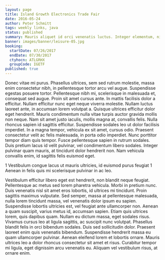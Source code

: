 ```yaml
---
layout: page
title: Island Growth Electronics Trade Fair
date: 2016-05-24
author: Peter Schmitt
tags: weekly links, java
status: published
summary: Mauris aliquet id orci venenatis luctus. Integer elementum, nisi.
banner: images/banner/leisure-05.jpg
booking:
  startDate: 07/26/2017
  endDate: 07/30/2017
  ctyhocn: ATLGRHX
  groupCode: IGETF
published: true
---
```

Donec vitae mi purus. Phasellus ultrices, sem sed rutrum molestie, massa enim consectetur nibh, in pellentesque tortor arcu vel augue. Suspendisse egestas posuere tortor. Pellentesque nibh mi, scelerisque in malesuada et, consequat sed augue. Proin sit amet cursus ante. In mattis facilisis dolor a efficitur. Nullam efficitur nunc eget neque viverra molestie. Nullam luctus laoreet ante, in accumsan lorem volutpat a. Quisque ultrices efficitur dolor eget hendrerit. Mauris condimentum nulla vitae turpis auctor gravida mollis non neque. Nam sit amet justo iaculis, mollis magna at, convallis felis. Nulla rhoncus sapien id sagittis efficitur. Suspendisse sodales leo ut dolor facilisis imperdiet.
In a magna tempor, vehicula ex sit amet, cursus odio. Praesent consectetur velit ac felis malesuada, in porta odio imperdiet. Nunc porttitor tempor diam quis tempor. Fusce pellentesque sapien in rutrum sodales. Duis pretium lacus id velit pulvinar, vel condimentum libero sodales. Integer pulvinar quam mauris, at tincidunt dolor hendrerit non. Nam vehicula convallis enim, id sagittis felis euismod eget.

1 Vestibulum congue lacus ut mauris ultricies, id euismod purus feugiat
1 Aenean in felis quis mi scelerisque pulvinar in ac leo.

Vestibulum efficitur libero eget est hendrerit, non blandit neque feugiat. Pellentesque ac metus sed lorem pharetra vehicula. Morbi in pretium nunc. Duis venenatis nisl sit amet eros lobortis, id ultrices mi tincidunt. Proin sagittis maximus vulputate. Sed semper, massa at pellentesque malesuada, nulla lorem tincidunt massa, vel venenatis dolor ipsum eu sapien. Suspendisse lobortis ultricies est, vel feugiat ante ullamcorper non. Aenean a quam suscipit, varius metus id, accumsan sapien. Etiam quis ultrices lorem, quis dapibus quam. Nullam eu dictum massa, eget sodales risus.
Vivamus cursus leo at ligula sagittis, ac suscipit nunc volutpat. Phasellus blandit felis in orci bibendum sodales. Duis sed sollicitudin dolor. Praesent laoreet enim quis venenatis bibendum. Suspendisse hendrerit massa eu quam ullamcorper pulvinar. Aenean eleifend lorem et lobortis ornare. Mauris ultrices leo a dolor rhoncus consectetur sit amet et risus. Curabitur tempor mi ligula, eget dignissim arcu venenatis eu. Aliquam vel vestibulum risus, at ornare enim.
